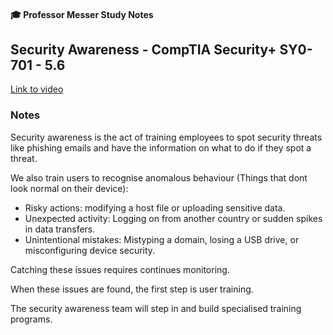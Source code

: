 #### 🎓 Professor Messer Study Notes

## Security Awareness - CompTIA Security+ SY0-701 - 5.6

[Link to video](https://youtu.be/W_Npxwk4fbI?si=2D1H70xT3besaRGJ)

### Notes

Security awareness is the act of training employees to spot security threats like phishing emails and have the information on what to do if they spot a threat.

We also train users to recognise anomalous behaviour (Things that dont look normal on their device):
- Risky actions: modifying a host file or uploading sensitive data.
- Unexpected activity: Logging on from another country or sudden spikes in data transfers.
- Unintentional mistakes: Mistyping a domain, losing a USB drive, or misconfiguring device security.

Catching these issues requires continues monitoring.

When these issues are found, the first step is user training.

The security awareness team will step in and build specialised training programs.
